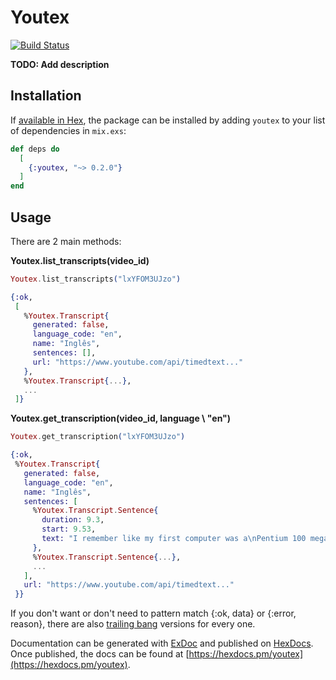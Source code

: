 # Youtex
[![Build Status](https://github.com/patrykwozinski/youtex/workflows/CI/badge.svg)](https://github.com/patrykwozinski/youtex/actions)

**TODO: Add description**
## Installation

If [available in Hex](https://hex.pm/docs/publish), the package can be installed
by adding `youtex` to your list of dependencies in `mix.exs`:

```elixir
def deps do
  [
    {:youtex, "~> 0.2.0"}
  ]
end
```

## Usage

There are 2 main methods:

**Youtex.list_transcripts(video_id)**

```elixir
Youtex.list_transcripts("lxYFOM3UJzo")

{:ok,
 [
   %Youtex.Transcript{
     generated: false,
     language_code: "en",
     name: "Inglês",
     sentences: [],
     url: "https://www.youtube.com/api/timedtext..."
   },
   %Youtex.Transcript{...},
   ...
 ]}
```

**Youtex.get_transcription(video_id, language \\ "en")**

```elixir
Youtex.get_transcription("lxYFOM3UJzo")

{:ok,
 %Youtex.Transcript{
   generated: false,
   language_code: "en",
   name: "Inglês",
   sentences: [
     %Youtex.Transcript.Sentence{
       duration: 9.3,
       start: 9.53,
       text: "I remember like my first computer was a\nPentium 100 megahertz. I would be in"
     },
     %Youtex.Transcript.Sentence{...},
     ...
   ],
   url: "https://www.youtube.com/api/timedtext..."
 }}
```

If you don't want or don't need to pattern match {:ok, data} or {:error, reason}, there are also [trailing bang](https://hexdocs.pm/elixir/1.11.4/naming-conventions.html#trailing-bang-foo) versions for every one.

Documentation can be generated with [ExDoc](https://github.com/elixir-lang/ex_doc)
and published on [HexDocs](https://hexdocs.pm). Once published, the docs can
be found at [https://hexdocs.pm/youtex](https://hexdocs.pm/youtex).

